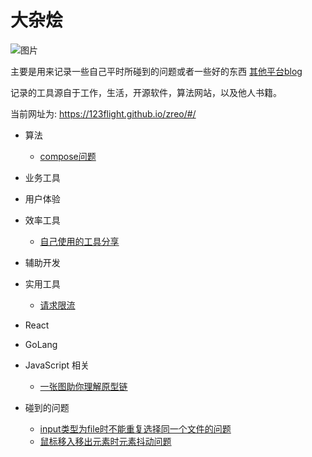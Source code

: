 # 大杂烩

![图片](https://s3.bmp.ovh/imgs/2022/06/16/76796a98ca7af042.png)

主要是用来记录一些自己平时所碰到的问题或者一些好的东西 [其他平台blog](https://blog.nowcoder.net/happy315)

记录的工具源自于工作，生活，开源软件，算法网站，以及他人书籍。

当前网址为: https://123flight.github.io/zreo/#/

* 算法
    * [compose问题](https://123flight.github.io/zreo/#/algorithm/compose.md)

* 业务工具

* 用户体验

* 效率工具
    * [自己使用的工具分享](https://123flight.github.io/zreo/#/tools/efficiency-tools.md)

* 辅助开发

* 实用工具
    * [请求限流](https://123flight.github.io/zreo/#/util/query-limit)

* React

* GoLang

* JavaScript 相关
    * [一张图助你理解原型链](https://123flight.github.io/zreo/#/javascript/prototype)

* 碰到的问题
    * [input类型为file时不能重复选择同一个文件的问题](https://123flight.github.io/zreo/#/project-question/input-typeof-file.md)
    * [鼠标移入移出元素时元素抖动问题](https://123flight.github.io/zreo/#/project-question/mouse-over-out.md)
